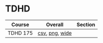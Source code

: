 # TDHD

| Course | Overall | Section |
| ------ | ------- | ------- |
| TDHD 175 | [csv](https://github.com/UCSD-Historical-Enrollment-Data/2025Spring/blob/main/overall/TDHD%20175.csv), [png](https://raw.githubusercontent.com/UCSD-Historical-Enrollment-Data/2025Spring/main/plot_overall/TDHD%20175.png), [wide](https://raw.githubusercontent.com/UCSD-Historical-Enrollment-Data/2025Spring/main/plot_overall_wide/TDHD%20175.png) |  |
